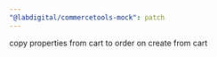 ```yaml
---
"@labdigital/commercetools-mock": patch
---
```


copy properties from cart to order on create from cart
